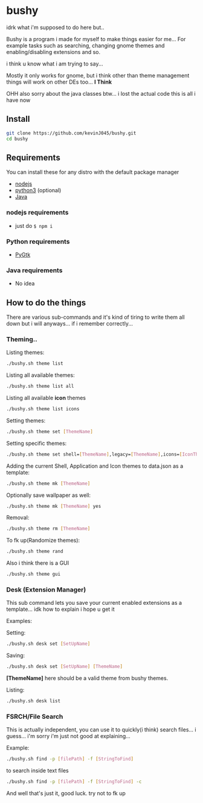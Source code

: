 # bushy

idrk what i'm supposed to do here but..

Bushy is a program i made for myself to make things easier for me... For example tasks such as searching, changing gnome themes and enabling/disabling extensions and so.

i think u know what i am trying to say... 

Mostly it only works for gnome, but i think other than theme management things will work on other DEs too... **I Think**

OHH also sorry about the java classes btw... i lost the actual code this is all i have now

## Install
```bash
git clone https://github.com/kevinJ045/bushy.git
cd bushy
```

## Requirements
You can install these for any distro with the default package manager
* [nodejs](https://nodejs.org/en/download/package-manager/)
* [python3](https://www.geeksforgeeks.org/how-to-install-pygtk-in-python-on-linux/) (optional)
* [Java](https://www.java.com/en/download/)

### nodejs requirements
* just do `$ npm i`

### Python requirements
* [PyGtk](https://www.geeksforgeeks.org/how-to-install-pygtk-in-python-on-linux/)

### Java requirements
* No idea

## How to do the things

There are various sub-commands and it's kind of tiring to write them all down but i will anyways... if i remember correctly...

### Theming..

Listing themes:
```bash
./bushy.sh theme list
```
Listing all available themes:
```bash
./bushy.sh theme list all
```
Listing all available **icon** themes
```bash
./bushy.sh theme list icons
```


Setting themes:
```bash
./bushy.sh theme set [ThemeName]
```
Setting specific themes:
```bash
./bushy.sh theme set shell=[ThemeName],legacy=[ThemeName],icons=[IconThemeName],bg=/path/to/bg
```

Adding the current Shell, Application and Icon themes to data.json as a template:
```bash
./bushy.sh theme mk [ThemeName]
```
Optionally save wallpaper as well:
```bash
./bushy.sh theme mk [ThemeName] yes
```

Removal:
```bash
./bushy.sh theme rm [ThemeName]
```

To fk up(Randomize themes):
```bash
./bushy.sh theme rand
```

Also i think there is a GUI
```bash
./bushy.sh theme gui
```

### Desk (Extension Manager)
This sub command lets you save your current enabled extensions as a template... idk how to explain i hope u get it

Examples:

Setting:
```bash
./bushy.sh desk set [SetUpName]
```

Saving:
```bash
./bushy.sh desk set [SetUpName] [ThemeName]
```
**[ThemeName]** here should be a valid theme from bushy themes.

Listing:
```bash
./bushy.sh desk list 
```

### FSRCH/File Search
This is actually independent, you can use it to quickly(i think) search files... i guess... i'm sorry i'm just not good at explaining... 

Example:

```bash
./bushy.sh find -p [filePath] -f [StringToFind]
```

to search inside text files
```bash
./bushy.sh find -p [filePath] -f [StringToFind] -c
```


And well that's just it, good luck. try not to fk up


